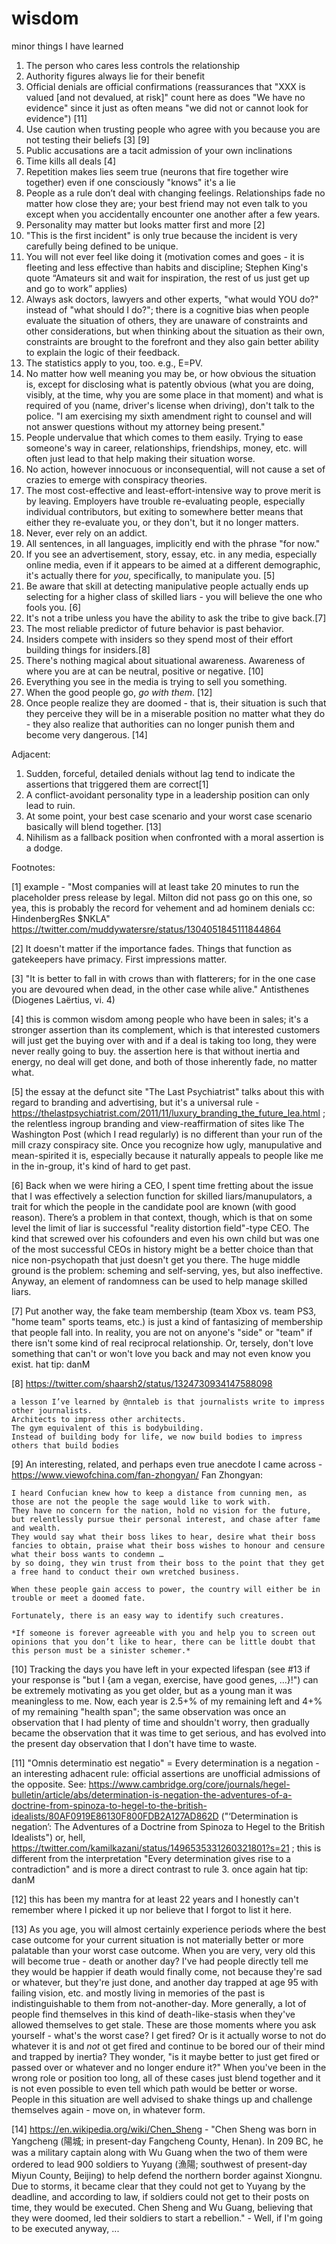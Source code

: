 # wisdom
minor things I have learned

1. The person who cares less controls the relationship
2. Authority figures always lie for their benefit
3. Official denials are official confirmations (reassurances that "XXX is valued [and not devalued, at risk]" count here as does "We have no evidence" since it just as often means "we did not or cannot look for evidence") [11]
4. Use caution when trusting people who agree with you because you are not testing their beliefs [3] [9]
5. Public accusations are a tacit admission of your own inclinations
6. Time kills all deals [4]
7. Repetition makes lies seem true (neurons that fire together wire together) even if one consciously "knows" it's a lie
8. People as a rule don’t deal with changing feelings. Relationships fade no matter how close they are; your best friend may not even talk to you except when you accidentally encounter one another after a few years.
9. Personality may matter but looks matter first and more [2] 
10. "This is the first incident" is only true because the incident is very carefully being defined to be unique.
11. You will not ever feel like doing it (motivation comes and goes - it is fleeting and less effective than habits and discipline; Stephen King's quote “Amateurs sit and wait for inspiration, the rest of us just get up and go to work” applies)
12. Always ask doctors, lawyers and other experts, "what would YOU do?" instead of "what should I do?"; there is a cognitive bias when people evaluate the situation of others, they are unaware of constraints and other considerations, but when thinking about the situation as their own, constraints are brought to the forefront and they also gain better ability to explain the logic of their feedback.
13. The statistics apply to you, too.  e.g., E=PV.  
14. No matter how well meaning you may be, or how obvious the situation is, except for disclosing what is patently obvious (what you are doing, visibly, at the time, why you are some place in that moment) and what is required of you (name, driver's license when driving), don't talk to the police.  "I am exercising my sixth amendment right to counsel and will not answer questions without my attorney being present."
15. People undervalue that which comes to them easily.  Trying to ease someone's way in career, relationships, friendships, money, etc. will often just lead to that help making their situation worse.
16. No action, however innocuous or inconsequential, will not cause a set of crazies to emerge with conspiracy theories.
17. The most cost-effective and least-effort-intensive way to prove merit is by leaving. Employers have trouble re-evaluating people, especially individual contributors, but exiting to somewhere better means that either they re-evaluate you, or they don't, but it no longer matters.
18. Never, ever rely on an addict.
19. All sentences, in all languages, implicitly end with the phrase "for now."
20. If you see an advertisement, story, essay, etc. in any media, especially online media, even if it appears to be aimed at a different demographic, it's actually there for *you*, specifically, to manipulate you. [5]
21. Be aware that skill at detecting manipulative people actually ends up selecting for a higher class of skilled liars - you will believe the one who fools you. [6]
22. It's not a tribe unless you have the ability to ask the tribe to give back.[7]
23. The most reliable predictor of future behavior is past behavior.
24. Insiders compete with insiders so they spend most of their effort building things for insiders.[8]
25. There's nothing magical about situational awareness.  Awareness of where you are at can be neutral, positive or negative. [10]
26. Everything you see in the media is trying to sell you something.
27. When the good people go, *go with them*. [12] 
28. Once people realize they are doomed - that is, their situation is such that they perceive they will be in a miserable position no matter what they do - they also realize that authorities can no longer punish them and become very dangerous. [14]
 
Adjacent:

1. Sudden, forceful, detailed denials without lag tend to indicate the assertions that triggered them are correct[1]
2. A conflict-avoidant personality type in a leadership position can only lead to ruin.
3. At some point, your best case scenario and your worst case scenario basically will blend together. [13]
4. Nihilism as a fallback position when confronted with a moral assertion is a dodge.
 
Footnotes:

[1] example - "Most companies will at least take 20 minutes to run the placeholder press release by legal. Milton did not pass go on this one, so yea, this is probably the record for vehement and ad hominem denials cc: HindenbergRes $NKLA" https://twitter.com/muddywatersre/status/1304051845111844864 

[2] It doesn't matter if the importance fades. Things that function as gatekeepers have primacy. First impressions matter.

[3] "It is better to fall in with crows than with flatterers; for in the one case you are devoured when dead, in the other case while alive." 	Antisthenes (Diogenes Laërtius, vi. 4)

[4] this is common wisdom among people who have been in sales; it's a stronger assertion than its complement, which is that interested customers will just get the buying over with and if a deal is taking too long, they were never really going to buy. the assertion here is that without inertia and energy, no deal will get done, and both of those inherently fade, no matter what.

[5] the essay at the defunct site "The Last Psychiatrist" talks about this with regard to branding and advertising, but it's a universal rule -  https://thelastpsychiatrist.com/2011/11/luxury_branding_the_future_lea.html ; the relentless ingroup branding and view-reaffirmation of sites like The Washington Post (which I read regularly) is no different than your run of the mill crazy conspiracy site. Once you recognize how ugly, manupulative and mean-spirited it is, especially because it naturally appeals to people like me in the in-group, it's kind of hard to get past.

[6] Back when we were hiring a CEO, I spent time fretting about the issue that I was effectively a selection function for skilled liars/manupulators, a trait for which the people in the candidate pool are known (with good reason). There’s a problem in that context, though, which is that on some level the limit of liar is successful "reality distortion field"-type CEO.  The kind that screwed over his cofounders and even his own child but was one of the most successful CEOs in history might be a better choice than that nice non-psychopath that just doesn't get you there. The huge middle ground is the problem: scheming and self-serving, yes, but also ineffective. Anyway, an element of randomness can be used to help manage skilled liars.

[7] Put another way, the fake team membership (team Xbox vs. team PS3, "home team" sports teams, etc.) is just a kind of fantasizing of membership that people fall into. In reality, you are not on anyone's "side" or "team" if there isn't some kind of real reciprocal relationship.  Or, tersely, don't love something that can't or won't love you back and may not even know you exist. hat tip: danM

[8] https://twitter.com/shaarsh2/status/1324730934147588098 

	a lesson I’ve learned by @nntaleb is that journalists write to impress other journalists. 
	Architects to impress other architects.
	The gym equivalent of this is bodybuilding.
	Instead of building body for life, we now build bodies to impress others that build bodies

[9] An interesting, related, and perhaps even true anecdote I came across - https://www.viewofchina.com/fan-zhongyan/ Fan Zhongyan:  

	I heard Confucian knew how to keep a distance from cunning men, as those are not the people the sage would like to work with. 
	They have no concern for the nation, hold no vision for the future, but relentlessly pursue their personal interest, and chase after fame and wealth. 
	They would say what their boss likes to hear, desire what their boss fancies to obtain, praise what their boss wishes to honour and censure what their boss wants to condemn … 
	by so doing, they win trust from their boss to the point that they get a free hand to conduct their own wretched business.  

	When these people gain access to power, the country will either be in trouble or meet a doomed fate.  

	Fortunately, there is an easy way to identify such creatures. 

	*If someone is forever agreeable with you and help you to screen out opinions that you don’t like to hear, there can be little doubt that this person must be a sinister schemer.*
	
[10] Tracking the days you have left in your expected lifespan (see #13 if your response is "but I {am a vegan, exercise, have good genes, ...}!") can be extremely motivating as you get older, but as a young man it was meaningless to me.  Now, each year is 2.5+% of my remaining left and 4+% of my remaining "health span"; the same observation was once an observation that I had plenty of time and shouldn't worry, then gradually became the observation that it was time to get serious, and has evolved into the present day observation that I don't have time to waste.

[11] "Omnis determinatio est negatio" = Every determination is a negation - an interesting adhacent rule: official assertions are unofficial admissions of the opposite.  See: https://www.cambridge.org/core/journals/hegel-bulletin/article/abs/determination-is-negation-the-adventures-of-a-doctrine-from-spinoza-to-hegel-to-the-british-idealists/80AF0919E86130F800FDB2A127AD862D ("‘Determination is negation’: The Adventures of a Doctrine from Spinoza to Hegel to the British Idealists") or, hell, https://twitter.com/kamilkazani/status/1496535331260321801?s=21 ; this is different from the interpretation "Every determination gives rise to a contradiction" and is more a direct contrast to rule 3. once again hat tip: danM

[12] this has been my mantra for at least 22 years and I honestly can't remember where I picked it up nor believe that I forgot to list it here. 

[13] As you age, you will almost certainly experience periods where the best case outcome for your current situation is not materially better or more palatable than your worst case outcome. When you are very, very old this will become true - death or another day? I've had people directly tell me they would be happier if death would finally come, not because they're sad or whatever, but they're just done, and another day trapped at age 95 with failing vision, etc. and mostly living in memories of the past is indistinguishable to them from not-another-day.  More generally, a lot of people find themselves in this kind of death-like-stasis when they've allowed themselves to get stale.  These are those moments where you ask yourself - what's the worst case? I get fired? Or is it actually worse to not do whatever it is and *not* ot get fired and continue to be bored our of their mind and trapped by inertia? They wonder, "is it maybe better to just get fired or passed over or whatever and no longer endure it?" When you've been in the wrong role or position too long, all of these cases just blend together and it is not even possible to even tell which path would be better or worse. People in this situation are well advised to shake things up and challenge themselves again - move on, in whatever form.

[14] https://en.wikipedia.org/wiki/Chen_Sheng - "Chen Sheng was born in Yangcheng (陽城; in present-day Fangcheng County, Henan). In 209 BC, he was a military captain along with Wu Guang when the two of them were ordered to lead 900 soldiers to Yuyang (漁陽; southwest of present-day Miyun County, Beijing) to help defend the northern border against Xiongnu. Due to storms, it became clear that they could not get to Yuyang by the deadline, and according to law, if soldiers could not get to their posts on time, they would be executed. Chen Sheng and Wu Guang, believing that they were doomed, led their soldiers to start a rebellion." - Well, if I'm going to be executed anyway, ... 
